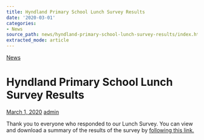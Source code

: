 ```yaml
---
title: Hyndland Primary School Lunch Survey Results
date: '2020-03-01'
categories:
- News
source_path: news/hyndland-primary-school-lunch-survey-results/index.html
extracted_mode: article
---
```

[News](category/news/)

# Hyndland Primary School Lunch Survey Results

[March 1, 2020](news/hyndland-primary-school-lunch-survey-results/) [admin](author/admin/)

Thank you to everyone who responded to our Lunch Survey. You can view and download a summary of the results of the survey by [following this link.](news/hyndland-primary-school-lunch-survey-results/)
